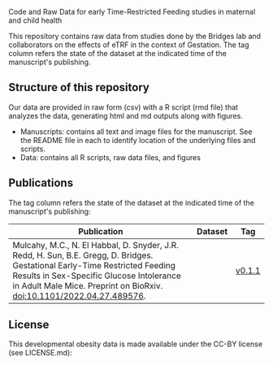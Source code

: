 Code and Raw Data for early Time-Restricted Feeding studies in maternal and child health

This repository contains raw data from studies done by the Bridges lab and collaborators on the effects of eTRF in the context of Gestation. 
The tag column refers the state of the dataset at the indicated time of the manuscript's publishing.

## Structure of this repository
Our data are provided in raw form (csv) with a R script (rmd file) that analyzes the data, generating html and md outputs along with figures. 

* Manuscripts: contains all text and image files for the manuscript. See the README file in each to identify location of the underlying files and scripts.
* Data: contains all R scripts, raw data files, and figures

## Publications

The tag column refers the state of the dataset at the indicated time of the manuscript's publishing:

| Publication | Dataset | Tag |
|-------------|---------|-----|
| Mulcahy, M.C., N. El Habbal, D. Snyder, J.R. Redd, H. Sun, B.E. Gregg, D. Bridges.  Gestational Early-Time Restricted Feeding Results in Sex-Specific Glucose Intolerance in Adult Male Mice.  Preprint on BioRxiv. [doi:10.1101/2022.04.27.489576](https://doi.org/10.1101/2022.04.27.489576). | | [v0.1.1](https://github.com/BridgesLab/Developmental-Obesity/releases/tag/v0.1.1)|

## License
This developmental obesity data is made available under the CC-BY license (see LICENSE.md):
